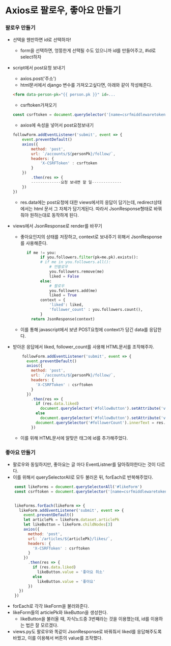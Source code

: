 # Axios로 팔로우, 좋아요 만들기

### 팔로우 만들기

- 선택을 웬만하면 id로 선택하자!
  - form을 선택하면, 엉뚱한게 선택될 수도 있으니까 id를 만들어주고, #id로 select하자

- script에서 post요청 보내기

  - axios.post('주소')
  - html문서에서 django 변수를 가져오고싶다면, 아래와 같이 작성해준다.

  ```html
  <form data-person-pk="{{ person.pk }}" id=...
  ```

  - csrftoken가져오기

  ```javascript
  const csrftoken = document.querySelector('[name=csrfmiddlewaretoken]').value
  ```

  - axios에 속성을 넣어서 post요청보내기

  ```javascript
  followForm.addEventListener('submit', event => {
      event.preventDefault()
      axios({
          method: 'post',
          url: `/accounts/${personPk}/follow/`,
          headers: {
              'X-CSRFToken' : csrftoken
          }
      })
          .then(res => {
          -------------요청 보내면 할 일-------------
      })
  })
  ```

  - res.data에는 post요청에 대한 views에서의 응답이 담기는데, redirect상태에서는 html 문서 그 자체가 담기게된다. 따라서 JsonResponse형태로 바꿔줘야 원하는대로 동작하게 된다.

- views에서 JsonResponse로 render를 바꾸기

  - 좋아요인지의 상태를 저장하고, context로 보내주기 위해서 JsonResponse를 사용해준다.

  ```python
  		if me != you:
              if you.followers.filter(pk=me.pk).exists():
              # if me in you.followers.all():
                  # 언팔로우
                  you.followers.remove(me)
                  liked = False
              else:
                  # 팔로우
                  you.followers.add(me)
                  liked = True
              context = {
                  'liked': liked,
                  'follower_count' : you.followers.count(),
              }
          return JsonResponse(context)
  ```

  - 이를 통해 javascript에서 보낸 POST요청에 context가 담긴 data를 응답한다.

- 받아온 응답에서 liked, follower_count를 사용해 HTML문서를 조작해주자.

  ```javascript
      followForm.addEventListener('submit', event => {
        event.preventDefault()
        axios({
          method: 'post',
          url: `/accounts/${personPk}/follow/`,
          headers: {
            'X-CSRFToken' : csrftoken
          }
        })
          .then(res => {
            if (res.data.liked)
              document.querySelector('#followButton').setAttribute('value', '언팔로우')
            else
              document.querySelector('#followButton').setAttribute('value', '팔로우')
            document.querySelector('#followerCount').innerText = res.data.follower_count
          })
  ```

  - 이를 위해 HTML문서에 알맞은 태그에 id를 추가해주었다.



### 좋아요 만들기

- 팔로우와 동일하지만, 좋아요는 글 마다 EventListner를 달아줘야한다는 것이 다르다.
- 이를 위해서 querySelectorAll로 모두 불러온 뒤, forEach로 반복해주었다.

```javascript
    const likeForms = document.querySelectorAll('#likeForm')
    const csrftoken = document.querySelector('[name=csrfmiddlewaretoken]').value
    

    likeForms.forEach(likeForm => {
      likeForm.addEventListener('submit', event => {
        event.preventDefault()
        let articlePk = likeForm.dataset.articlePk
        let likeButton = likeForm.childNodes[3]
        axios({
          method: 'post',
          url: `/articles/${articlePk}/likes/`,
          headers: {
            'X-CSRFToken' : csrftoken
          }
        })
          .then(res => {
            if (res.data.liked)
              likeButton.value = '좋아요 취소'
            else
              likeButton.value = '좋아요'
          })
      })
    }) 
```

- forEach로 각각 likeForm을 불러와준다.
- likeForm들의 articlePk와 likeButton을 생성한다.
  - likeButton을 불러올 때, 자식노드중 3번째라는 것을 이용했는데, id를 이용하는 법은 잘 모르겠다.
- views.py도 팔로우와 똑같이 JsonResponse로 바꿔줘서 liked를 응답해주도록 바꿨고, 이를 이용해서 버튼의 value를 조작했다.
